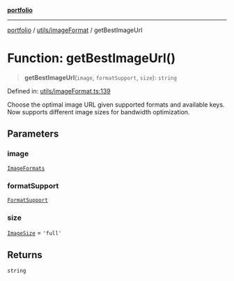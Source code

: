 [**portfolio**](../../../README.md)

***

[portfolio](../../../modules.md) / [utils/imageFormat](../README.md) / getBestImageUrl

# Function: getBestImageUrl()

> **getBestImageUrl**(`image`, `formatSupport`, `size`): `string`

Defined in: [utils/imageFormat.ts:139](https://github.com/tnorlund/Portfolio/blob/39c93805eecc9a3da570e5e2e4fb449fe564befe/portfolio/utils/imageFormat.ts#L139)

Choose the optimal image URL given supported formats and available keys.
Now supports different image sizes for bandwidth optimization.

## Parameters

### image

[`ImageFormats`](../interfaces/ImageFormats.md)

### formatSupport

[`FormatSupport`](../interfaces/FormatSupport.md)

### size

[`ImageSize`](../type-aliases/ImageSize.md) = `'full'`

## Returns

`string`
